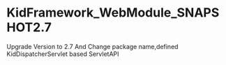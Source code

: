 # KidFramework_WebModule_SNAPSHOT2.7
Upgrade Version to 2.7 And Change package name,defined KidDispatcherServlet based ServletAPI
